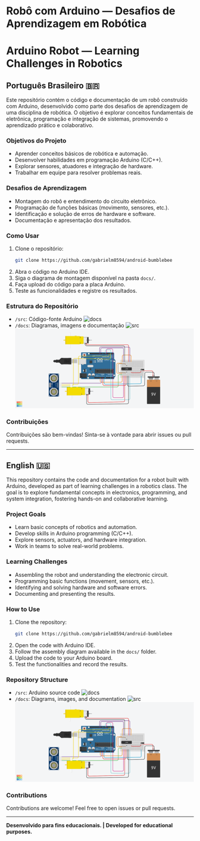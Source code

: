 # Robô com Arduino — Desafios de Aprendizagem em Robótica
# Arduino Robot — Learning Challenges in Robotics

## Português Brasileiro 🇧🇷

Este repositório contém o código e documentação de um robô construído com Arduino, desenvolvido como parte dos desafios de aprendizagem de uma disciplina de robótica. O objetivo é explorar conceitos fundamentais de eletrônica, programação e integração de sistemas, promovendo o aprendizado prático e colaborativo.

### Objetivos do Projeto

- Aprender conceitos básicos de robótica e automação.
- Desenvolver habilidades em programação Arduino (C/C++).
- Explorar sensores, atuadores e integração de hardware.
- Trabalhar em equipe para resolver problemas reais.

### Desafios de Aprendizagem

- Montagem do robô e entendimento do circuito eletrônico.
- Programação de funções básicas (movimento, sensores, etc.).
- Identificação e solução de erros de hardware e software.
- Documentação e apresentação dos resultados.

### Como Usar

1. Clone o repositório:
   ```bash
   git clone https://github.com/gabrielm8594/android-bumblebee
   ```
2. Abra o código no Arduino IDE.
3. Siga o diagrama de montagem disponível na pasta `docs/`.
4. Faça upload do código para a placa Arduino.
5. Teste as funcionalidades e registre os resultados.

### Estrutura do Repositório

- `/src`: Código-fonte Arduino ![docs](https://github.com/gabrielm8594/android-bumblebee/tree/main/src)
- `/docs`: Diagramas, imagens e documentação ![src](https://github.com/gabrielm8594/android-bumblebee/tree/main/docs)
  ![Esquema de montagem representado no tinkercad](/docs/projetc-bumblebee.png)

### Contribuições

Contribuições são bem-vindas! Sinta-se à vontade para abrir issues ou pull requests.

---

## English 🇺🇸

This repository contains the code and documentation for a robot built with Arduino, developed as part of learning challenges in a robotics class. The goal is to explore fundamental concepts in electronics, programming, and system integration, fostering hands-on and collaborative learning.

### Project Goals

- Learn basic concepts of robotics and automation.
- Develop skills in Arduino programming (C/C++).
- Explore sensors, actuators, and hardware integration.
- Work in teams to solve real-world problems.

### Learning Challenges

- Assembling the robot and understanding the electronic circuit.
- Programming basic functions (movement, sensors, etc.).
- Identifying and solving hardware and software errors.
- Documenting and presenting the results.

### How to Use

1. Clone the repository:
   ```bash
   git clone https://github.com/gabrielm8594/android-bumblebee
   ```
2. Open the code with Arduino IDE.
3. Follow the assembly diagram available in the `docs/` folder.
4. Upload the code to your Arduino board.
5. Test the functionalities and record the results.

### Repository Structure

- `/src`: Arduino source code ![docs](https://github.com/gabrielm8594/android-bumblebee/tree/main/src)
- `/docs`: Diagrams, images, and documentation ![src](https://github.com/gabrielm8594/android-bumblebee/tree/main/docs)
   ![Mounting scheme represented on tinkercad](/docs/projetc-bumblebee.png)


### Contributions

Contributions are welcome! Feel free to open issues or pull requests.

---

**Desenvolvido para fins educacionais. | Developed for educational purposes.**
